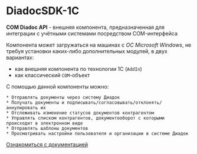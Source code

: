 # DiadocSDK-1C


**COM Diadoc API** - внешняя компонента, предназначенная для интеграции с учётными системами посредством COM-интерфейса

Компонента может загружаться на машинах с *ОС Microsoft Windows*, не требуя установки каких-либо дополнительных модулей, в двух вариантах:

* как внешняя компонента по технологии 1С (``AddIn``)
* как классический ``COM``-объект


С помощью данной компоненты можно:

    * Отправлять документы через систему Диадок
    * Получать документы и подписывать/согласовывать/отклонять/аннулировать их
    * Отслеживать изменение статусов документов контрагентом
    * Управлять списком контрагентов, документооборот с которыми происходит в электронном виде
    * Отправлять шаблоны документов
    * Просматривать настройки пользователя и организации в системе Диадок

[Ознакомиться с документацией](https://developer.kontur.ru/Docs/Diadoc/COM/)
